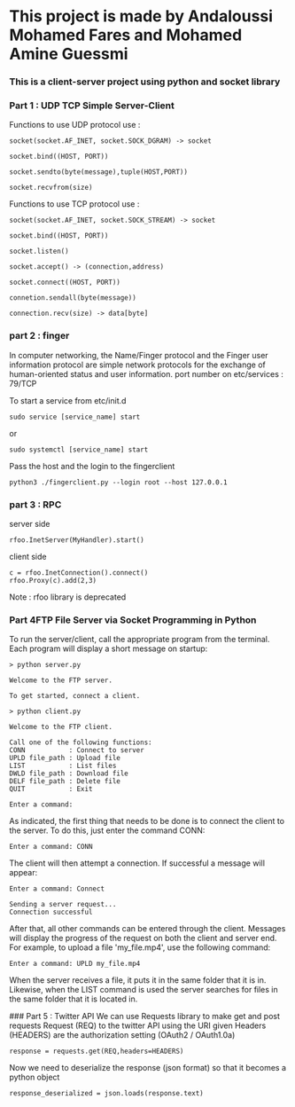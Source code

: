 # This project is made by Andaloussi Mohamed Fares and Mohamed Amine Guessmi
### This is a client-server project using python and socket library 

### Part 1 : UDP TCP Simple Server-Client

Functions to use UDP protocol use : 

```
socket(socket.AF_INET, socket.SOCK_DGRAM) -> socket
```
```
socket.bind((HOST, PORT))
```
```
socket.sendto(byte(message),tuple(HOST,PORT))
```
```
socket.recvfrom(size)
```

Functions to use TCP protocol use :
```
socket(socket.AF_INET, socket.SOCK_STREAM) -> socket
```
```
socket.bind((HOST, PORT))
```
```
socket.listen()
```
```
socket.accept() -> (connection,address)
```
```
socket.connect((HOST, PORT))
```
```
connetion.sendall(byte(message))
```
```
connection.recv(size) -> data[byte]
```
### part 2 : finger 
In computer networking, the Name/Finger protocol and the Finger user information protocol are simple network protocols for the exchange of human-oriented status and user information.
port number on etc/services : 79/TCP

To start a service from etc/init.d 
```
sudo service [service_name] start 
``` 
or 
```
sudo systemctl [service_name] start 
```
Pass the host and the login to the fingerclient 
```
python3 ./fingerclient.py --login root --host 127.0.0.1
```
### part 3 : RPC 
server side 
```
rfoo.InetServer(MyHandler).start()
```
client side 
```
c = rfoo.InetConnection().connect()
rfoo.Proxy(c).add(2,3)
```
Note : rfoo library is deprecated 

### Part 4FTP File Server via Socket Programming in Python

To run the server/client, call the appropriate program from the terminal. Each program will display a short message on startup:
```
> python server.py

Welcome to the FTP server.

To get started, connect a client.
```
```
> python client.py

Welcome to the FTP client.

Call one of the following functions:
CONN           : Connect to server
UPLD file_path : Upload file
LIST           : List files
DWLD file_path : Download file
DELF file_path : Delete file
QUIT           : Exit

Enter a command:
```
As indicated, the first thing that needs to be done is to connect the client to the server. To do this, just enter the command CONN:
```
Enter a command: CONN
```
The client will then attempt a connection. If successful a message will appear:
```
Enter a command: Connect

Sending a server request...
Connection successful
```
After that, all other commands can be entered through the client. Messages will display the progress of the request on both the client and server end. For example, to upload a file 'my_file.mp4', use the following command:
```
Enter a command: UPLD my_file.mp4
```

When the server receives a file, it puts it in the same folder that it is in. Likewise, when the LIST command is used the server searches for files in the same folder that it is located in.

### Part 5 : Twitter API 
We can use Requests library to make get and post requests
Request (REQ) to the twitter API using the URI given 
Headers (HEADERS) are the authorization setting (OAuth2 / OAuth1.0a) 
```
response = requests.get(REQ,headers=HEADERS)
```
Now we need to deserialize the response (json format) so that it becomes a python object
```
response_deserialized = json.loads(response.text) 
```

